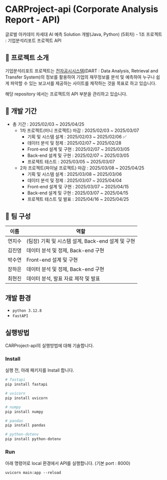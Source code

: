 # CARProject-api (Corporate Analysis Report - API)
글로벌 아카데미 차세대 AI 예측 Solution 개발(Java, Python) (5회차) - 1조 프로젝트 : 기업분석리포트 프로젝트 API

## 📌 프로젝트 소개
기업분석리포트 프로젝트는 [전자공시시스템](https://dart.fss.or.kr/main.do)(DART : Data Analysis, Retrieval and Transfer System)의 정보를 활용하여 기업의 재무정보를 분석 및 예측하여 누구나 쉽게 파악할 수 있는 보고서를 제공하는 사이트를 제작하는 것을 목표로 하고 있습니다.

해당 repository 에서는 프로젝트의 API 부분을 관리하고 있습니다.

## 📅 개발 기간
+ 총 기간 : 2025/02/03 ~ 2025/04/25
    + 1차 프로젝트(미니 프로젝트) 마감 : 2025/02/03 ~ 2025/03/07 
        + 기획 및 시스템 설계 : 2025/02/03 ~ 2025/02/06 ✅
        + 데이터 분석 및 정제 : 2025/02/07 ~ 2025/02/28
        + Front-end 설계 및 구현 : 2025/02/07 ~ 2025/03/05
        + Back-end 설계 및 구현 : 2025/02/07 ~ 2025/03/05
        + 프로젝트 테스트 : 2025/03/05 ~ 2025/03/07
    + 2차 프로젝트(파이널 프로젝트) 마감 : 2025/03/08 ~ 2025/04/25
        + 기획 및 시스템 설계 : 2025/03/08 ~ 2025/03/06
        + 데이터 분석 및 정제 : 2025/03/07 ~ 2025/04/04
        + Front-end 설계 및 구현 : 2025/03/07 ~ 2025/04/15
        + Back-end 설계 및 구현 : 2025/03/07 ~ 2025/04/15
        + 프로젝트 테스트 및 발표 : 2025/04/16 ~ 2025/04/25

## 👤 팀 구성
|이름|역할|
|---|--------|
|연지수|(팀장) 기획 및 시스템 설계, Back-end 설계 및 구현|
|김진영|데이터 분석 및 정제, Back-end 구현|
|박수연|Front-end 설계 및 구현|
|장하은|데이터 분석 및 정제, Back-end 구현|
|최현진|데이터 분석, 발표 자료 제작 및 발표|

## 개발 환경
+ `python 3.12.8`
+ `FastAPI`

## 실행방법
CARProject-api의 실행방법에 대해 기술합니다.

### Install 
실행 전, 아래 패키지를 Install 합니다.
``` py
# fastapi
pip install fastapi

# uvicorn
pip install uvicorn

# numpy
pip install numpy

# pandas
pip install pandas

# python-dotenv
pip install python-dotenv
```

### Run
아래 명령어로 local 환경에서 API를 실행합니다. (기본 port : 8000)
```
uvicorn main:app --reload
```